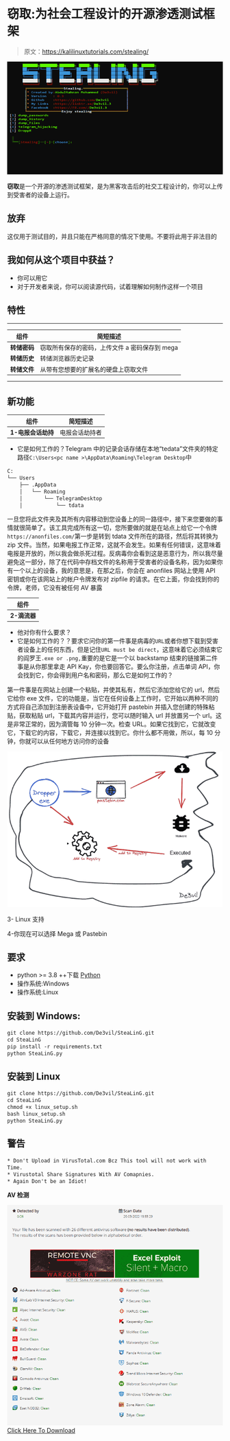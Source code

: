 # 窃取:为社会工程设计的开源渗透测试框架

> 原文：<https://kalilinuxtutorials.com/stealing/>

[![](img/868e8ed36dd7d1b1ad6a9b8c7e2b5995.png)](https://blogger.googleusercontent.com/img/b/R29vZ2xl/AVvXsEh0BtLgmz-APdYh0YNzQuEYbDTV0HAf0QjMxPSF32IxG8JsC8pnBv5WzdBHfDabV2DfN3G9GGzIyXfaMtRqcFyQ4w56_4MUuxOLAwHgBZ08Qm_FsBodvvHhUgbHN9B_8ff4kfeh6g9mECp0MG1vYRJXCI-STdcweY_BVym9hZEy9QVVouV5joCFlOVN/s728/SteaLinG-2.png)

**窃取**是一个开源的渗透测试框架，是为黑客攻击后的社交工程设计的，你可以上传到受害者的设备上运行。

## 放弃

这仅用于测试目的，并且只能在严格同意的情况下使用。不要将此用于非法目的

## 我如何从这个项目中获益？

*   你可以用它
*   对于开发者来说，你可以阅读源代码，试着理解如何制作这样一个项目

## 特性

* * *

| 组件 | 简短描述 |
| --- | --- |
| **转储密码** | 窃取所有保存的密码，上传文件 a 密码保存到 mega |
| **转储历史** | 转储浏览器历史记录 |
| **转储文件** | 从带有您想要的扩展名的硬盘上窃取文件 |

* * *

## 新功能

| 组件 | 简短描述 |
| --- | --- |
| **1-电报会话劫持** | 电报会话劫持者 |

*   它是如何工作的？Telegram 中的记录会话存储在本地“tedata”文件夹的特定路径`C:\Users<pc name >\AppData\Roaming\Telegram Desktop`中

```
C:
└── Users
    ├── .AppData
    │   └── Roaming
    │       └── TelegramDesktop
    │           └── tdata 
```

一旦您将此文件夹及其所有内容移动到您设备上的同一路径中，接下来您要做的事情就很简单了。该工具完成所有这一切，您所要做的就是在站点上给它一个令牌`https://anonfiles.com/`第一步是转到 tdata 文件所在的路径，然后将其转换为 zip 文件。当然，如果电报工作正常，这就不会发生。如果有任何错误，这意味着电报是开放的，所以我会做杀死过程。反病毒你会看到这是恶意行为，所以我尽量避免这一部分，除了在代码中存档文件的名称用于受害者的设备名称，因为如果你有一个以上的设备，我的意思是，在那之后，你会在 anonfiles 网站上使用 API 密钥或你在该网站上的帐户令牌发布对 zipfile 的请求。在它上面，你会找到你的令牌，老师，它没有被任何 AV 暴露

| 组件 |
| --- |
| **2-滴流器** |

*   他对你有什么要求？
*   它是如何工作的？？要求它问你的第一件事是病毒的`URL`或者你想下载到受害者设备上的任何东西，但是记住`URL must be direct`，这意味着它必须结束它的阎罗王`.exe or .png,`重要的是它是一个以 backstamp 结束的链接第二件事是从你那里拿走 API Kay，你也要回答它。要么你注册，点击单词 API，你会找到它，你会得到用户名和密码，那么它是如何工作的？

第一件事是在网站上创建一个粘贴，并使其私有，然后它添加您给它的 url，然后它给你 exe 文件，它的功能是，当它在任何设备上工作时，它开始以两种不同的方式将自己添加到注册表设备中，它开始打开 pastebin 并插入您创建的特殊粘贴，获取粘贴 url，下载其内容并运行，您可以随时输入 url 并放置另一个 url。这是非常正常的，因为滴管每 10 分钟一次。检查 URL。如果它找到它，它就改变它，下载它的内容，下载它，并连接以找到它。你什么都不用做，所以，每 10 分钟，你就可以从任何地方访问你的设备

![](img/421b7eb90d5c45b58d6d25acf36aed3f.png)

3- Linux 支持

4-你现在可以选择 Mega 或 Pastebin

## 要求

*   python >= 3.8 ++下载 [Python](https://www.python.org/ftp/python/3.8.10/python-3.8.10-amd64.exe)
*   操作系统:Windows
*   操作系统:Linux

## 安装到 Windows:

```
git clone https://github.com/De3vil/SteaLinG.git
cd SteaLinG
pip install -r requirements.txt
python SteaLinG.py
```

## 安装到 Linux

```
git clone https://github.com/De3vil/SteaLinG.git
cd SteaLinG
chmod +x linux_setup.sh
bash linux_setup.sh
python SteaLinG.py
```

## 警告

```
* Don't Upload in VirusTotal.com Bcz This tool will not work with Time.
* Virustotal Share Signatures With AV Comapnies.
* Again Don't be an Idiot!
```

**AV 检测**

![](img/3c42fe11ec88e16baf8bf9e3cd34fda4.png)[Click Here To Download](https://github.com/De3vil/SteaLinG)